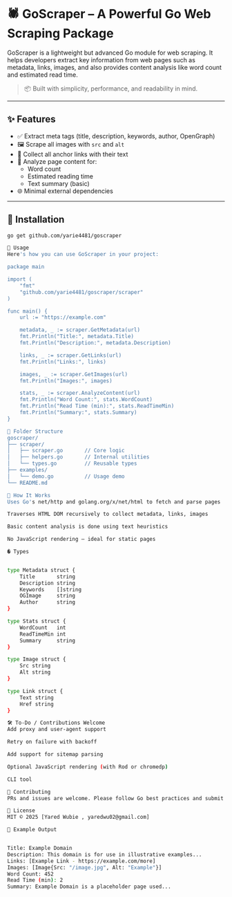 # 🕷️ GoScraper – A Powerful Go Web Scraping Package

GoScraper is a lightweight but advanced Go module for web scraping. It helps developers extract key information from web pages such as metadata, links, images, and also provides content analysis like word count and estimated read time.

> 📦 Built with simplicity, performance, and readability in mind.

---

## ✨ Features

- ✅ Extract meta tags (title, description, keywords, author, OpenGraph)
- 🖼️ Scrape all images with `src` and `alt`
- 🔗 Collect all anchor links with their text
- 🧠 Analyze page content for:
  - Word count
  - Estimated reading time
  - Text summary (basic)
- 🌐 Minimal external dependencies

---

## 🔧 Installation

```bash
go get github.com/yarie4481/goscraper

🧪 Usage
Here's how you can use GoScraper in your project:

package main

import (
    "fmt"
    "github.com/yarie4481/goscraper/scraper"
)

func main() {
    url := "https://example.com"

    metadata, _ := scraper.GetMetadata(url)
    fmt.Println("Title:", metadata.Title)
    fmt.Println("Description:", metadata.Description)

    links, _ := scraper.GetLinks(url)
    fmt.Println("Links:", links)

    images, _ := scraper.GetImages(url)
    fmt.Println("Images:", images)

    stats, _ := scraper.AnalyzeContent(url)
    fmt.Println("Word Count:", stats.WordCount)
    fmt.Println("Read Time (min):", stats.ReadTimeMin)
    fmt.Println("Summary:", stats.Summary)
}

📁 Folder Structure
goscraper/
├── scraper/
│   ├── scraper.go       // Core logic
│   ├── helpers.go       // Internal utilities
│   └── types.go         // Reusable types
├── examples/
│   └── demo.go          // Usage demo
└── README.md

🧠 How It Works
Uses Go's net/http and golang.org/x/net/html to fetch and parse pages

Traverses HTML DOM recursively to collect metadata, links, images

Basic content analysis is done using text heuristics

No JavaScript rendering – ideal for static pages

� Types


type Metadata struct {
    Title       string
    Description string
    Keywords    []string
    OGImage     string
    Author      string
}

type Stats struct {
    WordCount   int
    ReadTimeMin int
    Summary     string
}

type Image struct {
    Src string
    Alt string
}

type Link struct {
    Text string
    Href string
}

🛠️ To-Do / Contributions Welcome
Add proxy and user-agent support

Retry on failure with backoff

Add support for sitemap parsing

Optional JavaScript rendering (with Rod or chromedp)

CLI tool

🤝 Contributing
PRs and issues are welcome. Please follow Go best practices and submit small, clear changes.

📜 License
MIT © 2025 [Yared Wubie , yaredwu02@gmail.com]

💬 Example Output


Title: Example Domain
Description: This domain is for use in illustrative examples...
Links: [Example Link - https://example.com/more]
Images: [Image{Src: "/image.jpg", Alt: "Example"}]
Word Count: 452
Read Time (min): 2
Summary: Example Domain is a placeholder page used...
```
